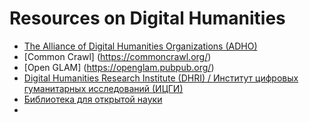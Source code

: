 # Resources on Digital Humanities

- [The Alliance of Digital Humanities Organizations (ADHO)](https://www.digitalhumanities.org/)
- [Common Crawl] (https://commoncrawl.org/)
- [Open GLAM] (https://openglam.pubpub.org/)
- [Digital Humanities Research Institute (DHRI) / Институт цифровых гуманитарных исследований (ИЦГИ)](http://dhri.ru/)
- [Библиотека для открытой науки](https://lib-os.ru/)
- 

